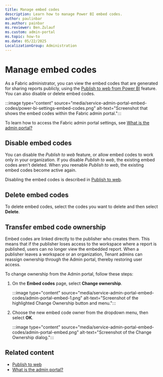 ```yaml
---
title: Manage embed codes
description: Learn how to manage Power BI embed codes.
author: paulinbar
ms.author: painbar
ms.reviewer: Ben.Zulauf
ms.custom: admin-portal
ms.topic: how-to
ms.date: 05/22/2025
LocalizationGroup: Administration
---
```


# Manage embed codes

As a Fabric administrator, you can view the embed codes that are generated for sharing reports publicly, using the [Publish to web from Power BI](/power-bi/collaborate-share/service-publish-to-web) feature. You can also disable or delete embed codes.

:::image type="content" source="media/service-admin-portal-embed-codes/power-bi-settings-embed-codes.png" alt-text="Screenshot that shows the embed codes within the Fabric admin portal.":::

To learn how to access the Fabric admin portal settings, see [What is the admin portal?](admin-center.md)

## Disable embed codes

You can disable the *Publish to web* feature, or allow embed codes to work only in your organization. If you disable *Publish to web*, the existing embed codes aren't deleted. When you reenable *Publish to web*, the existing embed codes become active again.

Disabling the embed codes is described in [Publish to web](service-admin-portal-export-sharing.md#publish-to-web).

## Delete embed codes

To delete embed codes, select the codes you want to delete and then select **Delete**.

## Transfer embed code ownership

Embed codes are linked directly to the publisher who creates them. This means that if the publisher loses access to the workspace where a report is published, users can no longer view the embedded report. When a publisher leaves a workspace or an organization, Tenant admins can reassign ownership through the Admin portal, thereby restoring user access. 

To change ownership from the Admin portal, follow these steps:

1. On the **Embed codes** page, select **Change ownership**. 

   :::image type="content" source="media/service-admin-portal-embed-codes/admin-portal-embed-1.png" alt-text="Screenshot of the highlighted Change Ownership button and menu.":::  

1. Choose the new embed code owner from the dropdown menu, then select **OK**.

   :::image type="content" source="media/service-admin-portal-embed-codes/admin-portal-embed.png" alt-text="Screenshot of the Change Ownership dialog.":::

## Related content

- [Publish to web](service-admin-portal-export-sharing.md#publish-to-web)
- [What is the admin portal?](admin-center.md)
